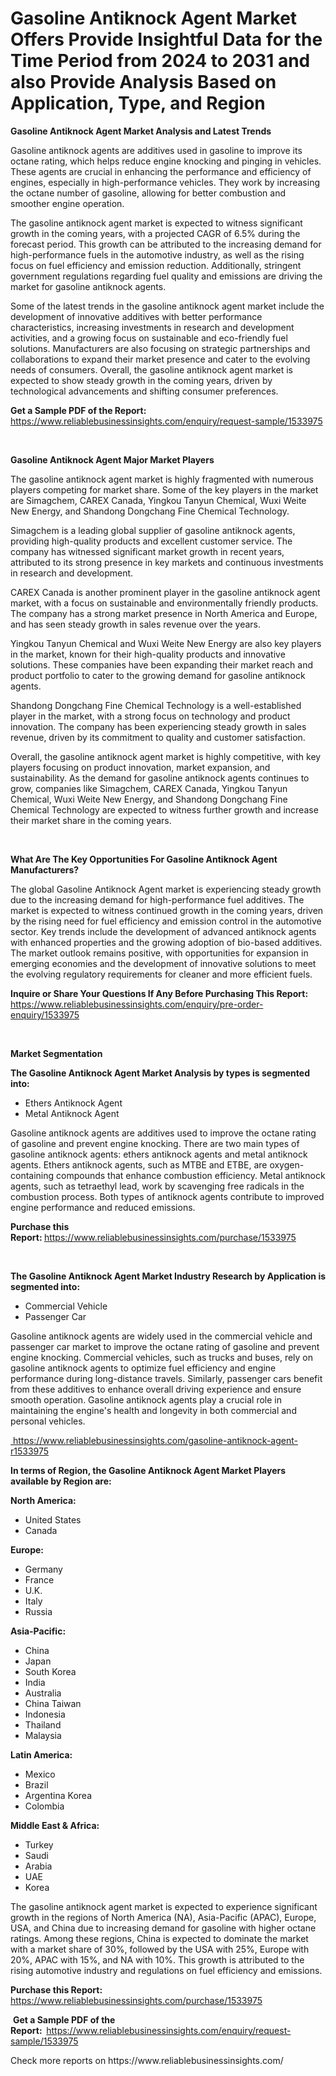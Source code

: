 <p><h1>Gasoline Antiknock Agent Market Offers Provide Insightful Data for the Time Period from 2024 to 2031 and also Provide Analysis Based on Application, Type, and Region</h1></p><p><strong>Gasoline Antiknock Agent Market Analysis and Latest Trends</strong></p>
<p><p>Gasoline antiknock agents are additives used in gasoline to improve its octane rating, which helps reduce engine knocking and pinging in vehicles. These agents are crucial in enhancing the performance and efficiency of engines, especially in high-performance vehicles. They work by increasing the octane number of gasoline, allowing for better combustion and smoother engine operation.</p><p>The gasoline antiknock agent market is expected to witness significant growth in the coming years, with a projected CAGR of 6.5% during the forecast period. This growth can be attributed to the increasing demand for high-performance fuels in the automotive industry, as well as the rising focus on fuel efficiency and emission reduction. Additionally, stringent government regulations regarding fuel quality and emissions are driving the market for gasoline antiknock agents.</p><p>Some of the latest trends in the gasoline antiknock agent market include the development of innovative additives with better performance characteristics, increasing investments in research and development activities, and a growing focus on sustainable and eco-friendly fuel solutions. Manufacturers are also focusing on strategic partnerships and collaborations to expand their market presence and cater to the evolving needs of consumers. Overall, the gasoline antiknock agent market is expected to show steady growth in the coming years, driven by technological advancements and shifting consumer preferences.</p></p>
<p><strong>Get a Sample PDF of the Report:&nbsp;</strong> <a href="https://www.reliablebusinessinsights.com/enquiry/request-sample/1533975">https://www.reliablebusinessinsights.com/enquiry/request-sample/1533975</a></p>
<p>&nbsp;</p>
<p><strong>Gasoline Antiknock Agent Major Market Players</strong></p>
<p><p>The gasoline antiknock agent market is highly fragmented with numerous players competing for market share. Some of the key players in the market are Simagchem, CAREX Canada, Yingkou Tanyun Chemical, Wuxi Weite New Energy, and Shandong Dongchang Fine Chemical Technology.</p><p>Simagchem is a leading global supplier of gasoline antiknock agents, providing high-quality products and excellent customer service. The company has witnessed significant market growth in recent years, attributed to its strong presence in key markets and continuous investments in research and development.</p><p>CAREX Canada is another prominent player in the gasoline antiknock agent market, with a focus on sustainable and environmentally friendly products. The company has a strong market presence in North America and Europe, and has seen steady growth in sales revenue over the years.</p><p>Yingkou Tanyun Chemical and Wuxi Weite New Energy are also key players in the market, known for their high-quality products and innovative solutions. These companies have been expanding their market reach and product portfolio to cater to the growing demand for gasoline antiknock agents.</p><p>Shandong Dongchang Fine Chemical Technology is a well-established player in the market, with a strong focus on technology and product innovation. The company has been experiencing steady growth in sales revenue, driven by its commitment to quality and customer satisfaction.</p><p>Overall, the gasoline antiknock agent market is highly competitive, with key players focusing on product innovation, market expansion, and sustainability. As the demand for gasoline antiknock agents continues to grow, companies like Simagchem, CAREX Canada, Yingkou Tanyun Chemical, Wuxi Weite New Energy, and Shandong Dongchang Fine Chemical Technology are expected to witness further growth and increase their market share in the coming years.</p></p>
<p>&nbsp;</p>
<p><strong>What Are The Key Opportunities For Gasoline Antiknock Agent Manufacturers?</strong></p>
<p><p>The global Gasoline Antiknock Agent market is experiencing steady growth due to the increasing demand for high-performance fuel additives. The market is expected to witness continued growth in the coming years, driven by the rising need for fuel efficiency and emission control in the automotive sector. Key trends include the development of advanced antiknock agents with enhanced properties and the growing adoption of bio-based additives. The market outlook remains positive, with opportunities for expansion in emerging economies and the development of innovative solutions to meet the evolving regulatory requirements for cleaner and more efficient fuels.</p></p>
<p><strong>Inquire or Share Your Questions If Any Before Purchasing This Report:</strong> <a href="https://www.reliablebusinessinsights.com/enquiry/pre-order-enquiry/1533975">https://www.reliablebusinessinsights.com/enquiry/pre-order-enquiry/1533975</a></p>
<p>&nbsp;</p>
<p><strong>Market Segmentation</strong></p>
<p><strong>The Gasoline Antiknock Agent Market Analysis by types is segmented into:</strong></p>
<p><ul><li>Ethers Antiknock Agent</li><li>Metal Antiknock Agent</li></ul></p>
<p><p>Gasoline antiknock agents are additives used to improve the octane rating of gasoline and prevent engine knocking. There are two main types of gasoline antiknock agents: ethers antiknock agents and metal antiknock agents. Ethers antiknock agents, such as MTBE and ETBE, are oxygen-containing compounds that enhance combustion efficiency. Metal antiknock agents, such as tetraethyl lead, work by scavenging free radicals in the combustion process. Both types of antiknock agents contribute to improved engine performance and reduced emissions.</p></p>
<p><strong>Purchase this Report:&nbsp;</strong><a href="https://www.reliablebusinessinsights.com/purchase/1533975">https://www.reliablebusinessinsights.com/purchase/1533975</a></p>
<p>&nbsp;</p>
<p><strong>The Gasoline Antiknock Agent Market Industry Research by Application is segmented into:</strong></p>
<p><ul><li>Commercial Vehicle</li><li>Passenger Car</li></ul></p>
<p><p>Gasoline antiknock agents are widely used in the commercial vehicle and passenger car market to improve the octane rating of gasoline and prevent engine knocking. Commercial vehicles, such as trucks and buses, rely on gasoline antiknock agents to optimize fuel efficiency and engine performance during long-distance travels. Similarly, passenger cars benefit from these additives to enhance overall driving experience and ensure smooth operation. Gasoline antiknock agents play a crucial role in maintaining the engine's health and longevity in both commercial and personal vehicles.</p></p>
<p><a href="https://www.reliablebusinessinsights.com/gasoline-antiknock-agent-r1533975">&nbsp;https://www.reliablebusinessinsights.com/gasoline-antiknock-agent-r1533975</a></p>
<p><strong>In terms of Region, the Gasoline Antiknock Agent Market Players available by Region are:</strong></p>
<p>
    <p> <strong> North America: </strong>
        <ul>
            <li>United States</li>
            <li>Canada</li>
        </ul>
        </p> 
    <p> <strong> Europe: </strong>
        <ul>
            <li>Germany</li>
            <li>France</li>
            <li>U.K.</li>
            <li>Italy</li>
            <li>Russia</li>
        </ul>
        </p> 
    <p> <strong> Asia-Pacific: </strong>
        <ul>
            <li>China</li>
            <li>Japan</li>
            <li>South Korea</li>
            <li>India</li>
            <li>Australia</li>
            <li>China Taiwan</li>
            <li>Indonesia</li>
            <li>Thailand</li>
            <li>Malaysia</li>
        </ul>
        </p> 
    <p> <strong> Latin America: </strong>
        <ul>
            <li>Mexico</li>
            <li>Brazil</li>
            <li>Argentina Korea</li>
            <li>Colombia</li>
        </ul>
        </p> 
    <p> <strong> Middle East & Africa: </strong>
        <ul>
            <li>Turkey</li>
            <li>Saudi</li>
            <li>Arabia</li>
            <li>UAE</li>
            <li>Korea</li>
        </ul>
    </p>
    </p>
<p><p>The gasoline antiknock agent market is expected to experience significant growth in the regions of North America (NA), Asia-Pacific (APAC), Europe, USA, and China due to increasing demand for gasoline with higher octane ratings. Among these regions, China is expected to dominate the market with a market share of 30%, followed by the USA with 25%, Europe with 20%, APAC with 15%, and NA with 10%. This growth is attributed to the rising automotive industry and regulations on fuel efficiency and emissions.</p></p>
<p><strong>Purchase this Report: </strong><a href="https://www.reliablebusinessinsights.com/purchase/1533975">https://www.reliablebusinessinsights.com/purchase/1533975</a></p>
<p>&nbsp;<strong>Get a Sample PDF of the Report:&nbsp;&nbsp;</strong><a href="https://www.reliablebusinessinsights.com/enquiry/request-sample/1533975">https://www.reliablebusinessinsights.com/enquiry/request-sample/1533975</a></p>
<p><strong></strong></p>
<p>Check more reports on https://www.reliablebusinessinsights.com/</p>
